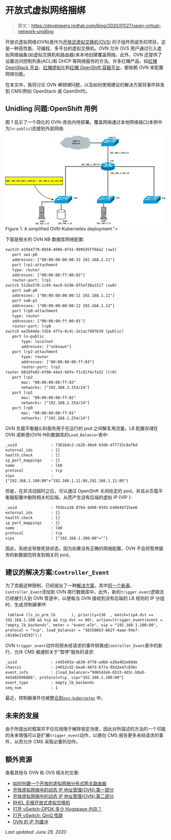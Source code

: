 # 开放式虚拟网络捆绑

> 原文：<https://developers.redhat.com/blog/2020/01/27/open-virtual-network-unidling>

开放式虚拟网络(OVN)是作为[开放式虚拟交换机(OVS)](http://www.openvswitch.org/) 的子组件而诞生的项目，这是一种高性能、可编程、多平台的虚拟交换机。OVN 允许 OVS 用户通过引入虚拟网络抽象(如虚拟交换机和路由器)来本地创建覆盖网络。此外，OVN 还提供了设置访问控制列表(ACL)和 DHCP 等网络服务的方法。许多红帽产品，如[红帽 OpenStack 平台](https://www.redhat.com/en/technologies/linux-platforms/openstack-platform)、[红帽虚拟化](https://www.redhat.com/en/technologies/virtualization/enterprise-virtualization)和[红帽 OpenShift 容器平台](https://developers.redhat.com/products/openshift/overview)，都依赖 OVN 来配置网络功能。

在本文中，我将讨论 OVN *解链接*问题，以及如何使用建议的解决方案将事件转发到 CMS(例如 OpenStack 或 OpenShift)。

## Unidling 问题:OpenShift 用例

图 1 显示了一个简化的 OVN-库伯内特部署。覆盖网络通过本地网络端口(本例中为`ln-public`)连接到外部网络:

[![OVN-Kubernetes deployment network diagram](img/ae7ed9b9c2cd04be9d2ec2518db867a1.png "ovn-unidling")](/sites/default/files/blog/2019/12/ovn-unidling.png)Figure 1: A simplified OVN-Kubernetes deployment.">

下面是相关的 OVN NB 数据库网络配置:

```
switch e2564770-8658-4086-8f41-9995d5ff0da2 (sw1)  
   port sw1-p0  
   addresses: ["00:00:00:00:00:33 192.168.2.11"]  
   port lrp1-attachment  
   type: router  
   addresses: ["00:00:00:ff:00:02"]  
   router-port: lrp1  
switch 512be578-1c95-4ac0-b196-8f5ef38a1517 (sw0)  
   port sw0-p0  
   addresses: ["00:00:00:00:00:11 192.168.1.11"]  
   port sw0-p1  
   addresses: ["00:00:00:00:00:12 192.168.1.12"]  
   port lrp0-attachment  
   type: router  
   addresses: ["00:00:00:ff:00:01"]  
   router-port: lrp0  
switch ee2b44de-7d2b-4ffa-8c4c-2e1ac7997639 (public)  
   port ln-public  
       type: localnet  
       addresses: ["unknown"]  
   port lrp2-attachment  
       type: router  
       addresses: ["00:00:00:00:ff:03"]  
       router-port: lrp2  
router 681dfe85-6f90-44e3-9dfe-f1c81f4cfa32 (lr0)  
   port lrp2  
       mac: "00:00:00:00:ff:03"  
       networks: ["192.168.3.254/24"]  
   port lrp1  
       mac: "00:00:00:00:ff:02"  
       networks: ["192.168.2.254/24"]  
   port lrp0  
       mac: "00:00:00:00:ff:01"  
       networks: ["192.168.1.254/24"]  

```

OVN 负载平衡器(LB)服务用于在运行的 pod 之间解复用流量。LB 配置存储在 OVN 诺斯德(OVN-NB)数据库的`Load_Balancer`表中:

```
_uuid               : 7381bdc2-cb26-40e9-93db-d7f733c8afbd  
external_ids        : {}  
health_check        : []  
ip_port_mappings    : {}  
name                : lb0  
protocol            : tcp  
vips                : {"192.168.1.100:80"="192.168.1.11:80,192.168.1.12:80"}  

```

但是，在非活动超时之后，可以通过 OpenShift 关闭给定的 pod，并且从负载平衡器配置中删除相关的后端，从而产生没有后端的虚拟 IP (VIP ):

```
_uuid               : f93bca28-87b4-4d98-9193-b49644f15ee6  
external_ids        : {}  
health_check        : []  
ip_port_mappings    : {}  
name                : lb0  
protocol            : tcp  
vips                : {"192.168.1.100:80"=""}  

```

因此，系统会导致死锁状态，因为如果没有正确的网络配置，OVN 不会将暂停服务的新数据包转发到相关的 pod。

## 建议的解决方案:`Controller_Event`

为了克服这种限制，已经提出了一种[解决方案](https://github.com/openvswitch/ovs/commit/f732a1ab9c574c1c17858a84cf7d25f294dfb151)，其中[将一个新表](https://github.com/ovn-org/ovn/blob/master/ovn-sb.ovsschema#L355)、`Controller_Event`添加到 OVN 南行数据库中。此外，新的`trigger_event`逻辑流已经被引入到 OVN 管道中，以便每当 OVN 接收到没有后端的 LB 规则的 IP 分组时，生成*控制器事件*:

```
 table=4 (ls_in_pre_lb       ), priority=130  , match=(ip4.dst == 192.168.1.100 && tcp && tcp.dst == 80), action=(trigger_event(event = "empty_lb_backends", meter = "event-elb", vip = "192.168.1.100:80", protocol = "tcp", load_balancer = "38350663-862f-4aae-94e7-c0149e11d293");)

```

OVN `trigger_event`动作将把未经请求的事件转换成`Controller_Event`表中的新行，允许 CMS 被通知关于“暂停”服务的请求:

```
_uuid               : c4d5493a-a630-47f8-adbb-e20a402e69de  
chassis             : 24852cd2-bea6-48fd-b77a-95d2e47c836c  
event_info          : {load_balancer="9d6542eb-6533-4d3c-b0a5-4e54826968b6", protocol=tcp, vip="192.168.1.100:80"}  
event_type          : empty_lb_backends  
seq_num             : 1

```

最近，控制器事件也被[整合到`ovn-kubernetes`](https://github.com/ovn-org/ovn-kubernetes/commit/7a789d00f89e90f29bdba3abfab8a797c242c8dc) 中。

## 未来的发展

由于所提出的框架并不仅仅局限于解除锁定场景，因此对所描述的方法的一个可能的未来增强可以是扩展`trigger_event`动作，以便向 CMS 报告更多未经请求的事件，从而允许 CMS 采取必要的动作。

## 额外资源

查看其他与 OVN 和 OVS 相关的文章:

*   [如何创建一个开放的虚拟网络分布式网关路由器](https://developers.redhat.com/blog/2018/11/08/how-to-create-an-open-virtual-network-distributed-gateway-router/)
*   [开放虚拟网络中的动态 IP 地址管理(OVN):第一部分](https://developers.redhat.com/blog/2018/09/03/ovn-dynamic-ip-address-management/)
*   [开放虚拟网络中的动态 IP 地址管理(OVN):第二部分](https://developers.redhat.com/blog/2018/09/27/dynamic-ip-address-management-in-open-virtual-network-ovn-part-two/)
*   [RHEL 无根开放式虚拟交换机](https://developers.redhat.com/blog/2018/03/23/non-root-open-vswitch-rhel/)
*   [打开 vSwitch-DPDK:多少 Hugepage 内存？](https://developers.redhat.com/blog/2018/03/16/ovs-dpdk-hugepage-memory/)
*   [打开 vSwitch: QinQ 性能](https://developers.redhat.com/blog/2017/06/27/open-vswitch-qinq-performance/)
*   [OVN 的 IP 包缓冲](https://developers.redhat.com/blog/2018/12/07/ip-packet-buffering-in-ovn/)

*Last updated: June 29, 2020*
